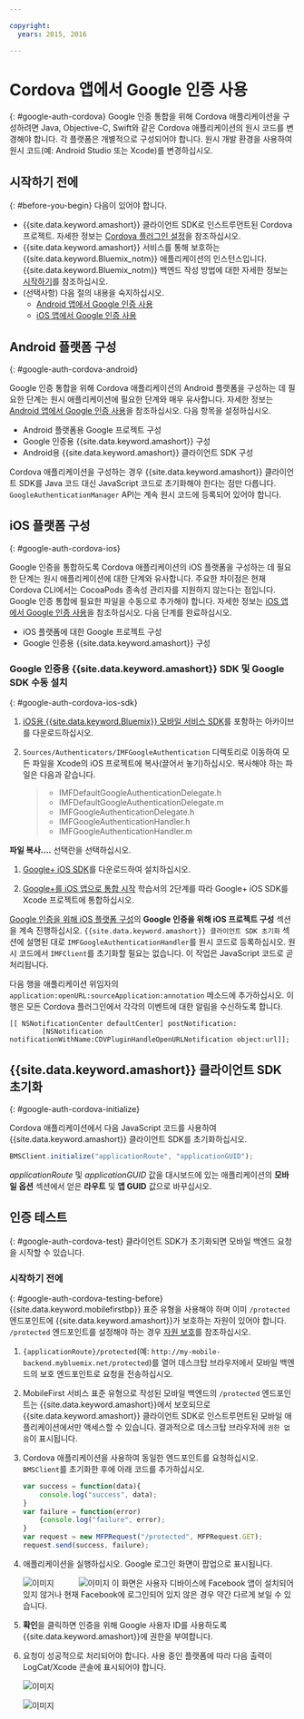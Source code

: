```yaml
---

copyright:
  years: 2015, 2016

---
```


# Cordova 앱에서 Google 인증 사용
{: #google-auth-cordova}
Google 인증 통합을 위해 Cordova 애플리케이션을 구성하려면 Java, Objective-C, Swift와 같은 Cordova 애플리케이션의 원시 코드를 변경해야 합니다. 각 플랫폼은 개별적으로 구성되어야 합니다. 원시 개발 환경을 사용하여 원시 코드(예: Android Studio 또는 Xcode)를 변경하십시오. 

## 시작하기 전에
{: #before-you-begin}
다음이 있어야 합니다.
* {{site.data.keyword.amashort}} 클라이언트 SDK로 인스트루먼트된 Cordova 프로젝트.  자세한 정보는 [Cordova 플러그인 설정](https://console.{DomainName}/docs/services/mobileaccess/getting-started-cordova.html)을 참조하십시오.  
* {{site.data.keyword.amashort}} 서비스를 통해 보호하는 {{site.data.keyword.Bluemix_notm}} 애플리케이션의 인스턴스입니다. {{site.data.keyword.Bluemix_notm}} 백엔드 작성 방법에 대한 자세한 정보는 [시작하기](index.html)를 참조하십시오. 
* (선택사항) 다음 절의 내용을 숙지하십시오. 
   * [Android 앱에서 Google 인증 사용](https://console.{DomainName}/docs/services/mobileaccess/google-auth-android.html)
   * [iOS 앱에서 Google 인증 사용](https://console.{DomainName}/docs/services/mobileaccess/google-auth-ios.html)


## Android 플랫폼 구성
{: #google-auth-cordova-android}

Google 인증 통합을 위해 Cordova 애플리케이션의 Android 플랫폼을 구성하는 데 필요한 단계는 원시 애플리케이션에 필요한 단계와 매우 유사합니다. 자세한 정보는 [Android 앱에서 Google 인증 사용](https://console.{DomainName}/docs/services/mobileaccess/google-auth-android.html)을 참조하십시오. 다음 항목을 설정하십시오. 

* Android 플랫폼용 Google 프로젝트 구성
* Google 인증용 {{site.data.keyword.amashort}} 구성
* Android용 {{site.data.keyword.amashort}} 클라이언트 SDK 구성

Cordova 애플리케이션을 구성하는 경우 {{site.data.keyword.amashort}} 클라이언트 SDK를 Java 코드 대신 JavaScript 코드로 초기화해야 한다는 점만 다릅니다. `GoogleAuthenticationManager` API는 계속 원시 코드에 등록되어 있어야 합니다. 

## iOS 플랫폼 구성
{: #google-auth-cordova-ios}

Google 인증을 통합하도록 Cordova 애플리케이션의 iOS 플랫폼을 구성하는 데 필요한 단계는 원시 애플리케이션에 대한 단계와 유사합니다. 주요한 차이점은 현재 Cordova CLI에서는 CocoaPods 종속성 관리자를 지원하지 않는다는 점입니다. Google 인증 통합에 필요한 파일을 수동으로 추가해야 합니다. 자세한 정보는 [iOS 앱에서 Google 인증 사용](https://console.{DomainName}/docs/services/mobileaccess/google-auth-ios.html)을 참조하십시오. 다음 단계를 완료하십시오. 

* iOS 플랫폼에 대한 Google 프로젝트 구성
* Google 인증용 {{site.data.keyword.amashort}} 구성

### Google 인증용 {{site.data.keyword.amashort}} SDK 및 Google SDK 수동 설치
{: #google-auth-cordova-ios-sdk}
1. [iOS용 {{site.data.keyword.Bluemix}} 모바일 서비스 SDK](https://hub.jazz.net/git/bluemixmobilesdk/imf-ios-sdk/archive?revstr=master)를 포함하는 아카이브를 다운로드하십시오. 

1. `Sources/Authenticators/IMFGoogleAuthentication` 디렉토리로 이동하여 모든 파일을 Xcode의 iOS 프로젝트에 복사(끌어서 놓기)하십시오. 복사해야 하는 파일은 다음과 같습니다. 

	> * IMFDefaultGoogleAuthenticationDelegate.h
	> * IMFDefaultGoogleAuthenticationDelegate.m
	> * IMFGoogleAuthenticationDelegate.h
	> * IMFGoogleAuthenticationHandler.h
	> * IMFGoogleAuthenticationHandler.m

**파일 복사....** 선택란을 선택하십시오. 

1. [Google+ iOS SDK](http://goo.gl/9cTqyZ)를 다운로드하여 설치하십시오. 

1. [Google+를 iOS 앱으로 통합 시작](https://developers.google.com/+/mobile/ios/getting-started) 학습서의 2단계를 따라 Google+ iOS SDK를 Xcode 프로젝트에 통합하십시오. 

[Google 인증을 위해 iOS 플랫폼 구성](https://console.{DomainName}/docs/services/mobileaccess/google-auth-ios.html)의 **Google 인증을 위해 iOS 프로젝트 구성** 섹션을 계속 진행하십시오. `{{site.data.keyword.amashort}} 클라이언트 SDK 초기화` 섹션에 설명된 대로 `IMFGoogleAuthenticationHandler`를 원시 코드로 등록하십시오. 원시 코드에서 `IMFClient`를 초기화할 필요는 없습니다. 이 작업은 JavaScript 코드로 곧 처리됩니다. 

다음 행을 애플리케이션 위임자의 `application:openURL:sourceApplication:annotation` 메소드에 추가하십시오. 이 행은 모든 Cordova 플러그인에서 각각의 이벤트에 대한 알림을 수신하도록 합니다. 

```
[[ NSNotificationCenter defaultCenter] postNotification:
		[NSNotification notificationWithName:CDVPluginHandleOpenURLNotification object:url]];      
```

## {{site.data.keyword.amashort}} 클라이언트 SDK 초기화
{: #google-auth-cordova-initialize}

Cordova 애플리케이션에서 다음 JavaScript 코드를 사용하여 {{site.data.keyword.amashort}} 클라이언트 SDK를 초기화하십시오.

```JavaScript
BMSClient.initialize("applicationRoute", "applicationGUID");
```

*applicationRoute* 및 *applicationGUID* 값을 대시보드에 있는 애플리케이션의 **모바일 옵션** 섹션에서 얻은 **라우트** 및 **앱 GUID** 값으로 바꾸십시오.

## 인증 테스트
{: #google-auth-cordova-test}
클라이언트 SDK가 초기화되면 모바일 백엔드 요청을 시작할 수 있습니다.

### 시작하기 전에
{: #google-auth-cordova-testing-before}
{{site.data.keyword.mobilefirstbp}} 표준 유형을 사용해야 하며 이미 `/protected` 엔드포인트에 {{site.data.keyword.amashort}}가 보호하는 자원이 있어야 합니다. `/protected` 엔드포인트를 설정해야 하는 경우 [자원 보호](https://console.{DomainName}/docs/services/mobileaccess/protecting-resources.html)를 참조하십시오. 


1. `{applicationRoute}/protected`(예: `http://my-mobile-backend.mybluemix.net/protected`)를 열어 데스크탑 브라우저에서 모바일 백엔드의 보호 엔드포인트로 요청을 전송하십시오.

1. MobileFirst 서비스 표준 유형으로 작성된 모바일 백엔드의 `/protected` 엔드포인트는 {{site.data.keyword.amashort}}에서 보호되므로 {{site.data.keyword.amashort}} 클라이언트 SDK로 인스트루먼트된 모바일 애플리케이션에서만 액세스할 수 있습니다. 결과적으로 데스크탑 브라우저에 `권한 없음`이 표시됩니다. 

1. Cordova 애플리케이션을 사용하여 동일한 엔드포인트를 요청하십시오. `BMSClient`를 초기화한 후에 아래 코드를 추가하십시오. 

	```JavaScript
	var success = function(data){
    	console.log("success", data);
    }
	var failure = function(error)
    	{console.log("failure", error);
    }
	var request = new MFPRequest("/protected", MFPRequest.GET);
	request.send(success, failure);
	```


1. 애플리케이션을 실행하십시오. Google 로그인 화면이 팝업으로 표시됩니다. 

	![이미지](images/android-google-login.png) &nbsp;&nbsp;&nbsp;&nbsp;&nbsp;&nbsp;&nbsp;&nbsp;&nbsp;	![이미지](images/ios-google-login.png)
	이 화면은 사용자 디바이스에 Facebook 앱이 설치되어 있지 않거나 현재 Facebook에 로그인되어 있지 않은 경우 약간 다르게 보일 수 있습니다.
1. **확인**을 클릭하면 인증을 위해 Google 사용자 ID를 사용하도록 {{site.data.keyword.amashort}}에 권한을 부여합니다. 

1. 	요청이 성공적으로 처리되어야 합니다. 사용 중인 플랫폼에 따라 다음 출력이 LogCat/Xcode 콘솔에 표시되어야 합니다. 

	![이미지](images/android-google-login-success.png)

	![이미지](images/ios-google-login-success.png)

